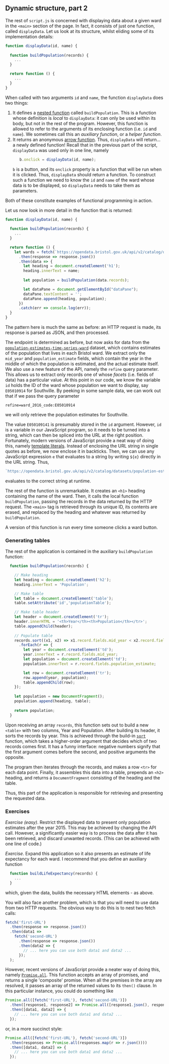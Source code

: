 ## Dynamic structure, part 2

The rest of `script.js` is concerned with displaying data about a given ward in
the `<main>` section of the page. In fact, it consists of just one function,
called `displayData`. Let us look at its structure, whilst eliding some of its
implementation details:

```javascript
function displayData(id, name) {
  
  function buildPopulation(records) {
    ...
  }

  return function () {
    ...
  }
}
```
When called with two arguments `id` and `name`, the function `displayData` does two things:
1. It defines a [nested
   function](https://developer.mozilla.org/en-US/docs/Web/JavaScript/Guide/Functions#nested_functions_and_closures)
   called `buildPopulation`. This is a function whose definition is _local_ to
   `displayData`: it can only be used within its body, but not in the rest of
   the program. However, this function is allowed to refer to the arguments of
   its enclosing function (i.e. `id` and `name`). We sometimes call this an _auxiliary function_, or a
   _helper function_.
2. It returns an anonymous [arrow
   function](https://developer.mozilla.org/en-US/docs/Web/JavaScript/Guide/Functions#arrow_functions).
   Thus, `displayData` will return... a newly defined function! Recall that in
   the previous part of the script, `displayData` was used only in one line,
   namely 
   ```javascript
      b.onclick = displayData(id, name);
   ```
   `b` is a button, and its `onclick` property is a function that will be run
   when it is clicked. Thus, `displayData` should return a function. To
   construct such a function we need to know the `id` and `name` of the ward
   whose data is to be displayed, so `displayData` needs to take them as
   parameters.
   
Both of these constitute examples of functional programming in action.

Let us now look in more detail in the function that is returned:
```javascript
function displayData(id, name) {
  
  function buildPopulation(records) {
    ...
  }

  return function () {
    let wards = fetch(`https://opendata.bristol.gov.uk/api/v2/catalog/datasets/population-estimates-time-series-ward/records?limit=20&select=mid_year,population_estimate&refine=ward_2016_code:${id}`)
      .then(response => response.json())
      .then(data => {
        let heading = document.createElement('h1');
        heading.innerText = name;
        
        let population = buildPopulation(data.records);

        let dataPane = document.getElementById("dataPane");
        dataPane.textContent = '';
        dataPane.append(heading, population);
      })
      .catch(err => console.log(err));
  }
}
```
The pattern here is much the same as before: an HTTP request is made, its response is parsed as JSON, and then processed.

The endpoint is determined as before, but now asks for data from the
[`population-estimates-time-series-ward`](https://opendata.bristol.gov.uk/explore/dataset/population-estimates-time-series-ward/information/?disjunctive.ward_2016_name)
dataset, which contains estimates of the population that lives in each Bristol
ward. We extract only the `mid_year` and `population_estimate` fields, which
contain the year in the middle of which the population is estimated, and the
actual estimate itself. We also use a new feature of the API, namely the
`refine` query parameter. This allows us to extract only records one of whose
_facets_ (i.e. fields of data) has a particular value. At this point in our
code, we know the variable `id` holds the ID of the ward whose population we
want to display, say `E05010914` for Southville. By peeking in some sample data,
we can work out that if we pass the query parameter
```
refine=ward_2016_code:E05010914
```
we will only retrieve the population estimates for Southville.
  
The value `E050109141` is presumably stored in the `id` argument. However, `id`
is a variable in our JavaScript program, so it needs to be turned into a string,
which can then be spliced into the URL at the right position. Fortunately,
modern versions of JavaScript provide a neat way of doing this, namely [template
literals](https://developer.mozilla.org/en-US/docs/Web/JavaScript/Reference/Template_literals).
Instead of enclosing the URL string in single quotes as before, we now enclose
it in backticks. Then, we can use any JavaScript expression `e` that evaluates
to a string by writing `${e}` directly in the URL string. Thus, 
```javascript
`https://opendata.bristol.gov.uk/api/v2/catalog/datasets/population-estimates-time-series-ward/records?limit=20&select=mid_year,population_estimate&refine=ward_2016_code:${id}`
```
evaluates to the correct string at runtime.

The rest of the function is unremarkable. It creates an `<h1>` heading
containing the name of the ward. Then, it calls the local function
`buildPopulation`, passing the records in the data returned by the HTTP request.
The `<main>` tag is retrieved through its unique ID, its contents are erased,
and replaced by the heading and whatever was returned by `buildPopulation`.

A version of this function is run every time someone clicks a ward button.

### Generating tables

The rest of the application is contained in the auxiliary `buildPopulation` function:

```javascript
  function buildPopulation(records) {

    // Make heading
    let heading = document.createElement('h2');
    heading.innerText = 'Population';

    // Make table
    let table = document.createElement('table');
    table.setAttribute('id','populationTable');

    // Make table header
    let header = document.createElement('tr');
    header.innerHTML = '<th>Year</th><th>Population</th></tr>';
    table.appendChild(header);
    
    // Populate table
    records.sort((x1, x2) => x1.record.fields.mid_year < x2.record.fields.mid_year ? -1 : 1)
      .forEach(r => {
        let year = document.createElement('td');
        year.innerText = r.record.fields.mid_year;
        let population = document.createElement('td');
        population.innerText = r.record.fields.population_estimate;

        let row = document.createElement('tr');
        row.append(year, population);
        table.appendChild(row);
    });
    
    let population = new DocumentFragment();
    population.append(heading, table);
    
    return population;
  }
```

Upon receiving an array `records`, this function sets out to build a new
`<table>` with two columns, Year and Population. After building its header, it
sorts the records by year. This is achieved through the build-in
[`sort`](https://developer.mozilla.org/en-US/docs/Web/JavaScript/Reference/Global_Objects/Array/sort)
function, which takes a higher-order argument that decides which of two records
comes first. It has a funny interface: negative numbers signify that the first
argument comes before the second, and positive arguments the opposite.

The program then iterates through the records, and makes a row `<tr>` for each
data point. Finally, it assembles this data into a table, prepends an `<h2>`
heading, and returns a `DocumentFragment` consisting of the heading and the
table.

Thus, this part of the application is responsible for retrieving and presenting
the requested data.

### Exercises

*Exercise (easy)*. Restrict the displayed data to present only population estimates after the year 2015. This may be achieved by changing the API call. However, a significantly easier way is to process the data after it has been retrieved, and discard unwanted records. (This can be achieved with one line of code.)

*Exercise*. Expand this application so it also presents an estimate of life
expectancy for each ward. I recommend that you define an auxiliary function
```javascript
  function buildLifeExpectancy(records) {
    ...
  }
```
which, given the data, builds the necessary HTML elements - as above.

You will also face another problem, which is that you will need to use data from
two HTTP requests. The obvious way to do this is to nest two fetch calls:
```javascript
fetch('first-URL')
  .then(response => response.json())
  .then(data1 =>
    fetch('second-URL')
      .then(response => response.json())
      .then(data2 => {
        // ... here you can use both data1 and data2 ...
      });
  );
```
However, recent versions of JavaScript provide a neater way of doing this,
namely
[`Promise.all`](https://developer.mozilla.org/en-US/docs/Web/JavaScript/Reference/Global_Objects/Promise/all).
This function accepts an array of promises, and returns a single 'composite'
promise. When all the premises in the array are resolved, it passes an array of
the returned values to its `then()` clause. In this particular instance, you
could do something like
```javascript
Promise.all([fetch('first-URL'), fetch('second-URL')])
  .then([response1, response2] => Promise.all([response1.json(), response2.json()]))
  .then([data1, data2] => {
    // ... here you can use both data1 and data2 ...
  });
```
or, in a more succinct style:
```javascript
Promise.all([fetch('first-URL'), fetch('second-URL')])
  .then(responses => Promise.all(responses.map(r => r.json())))
  .then([data1, data2] => {
    // ... here you can use both data1 and data2 ...
  });
```